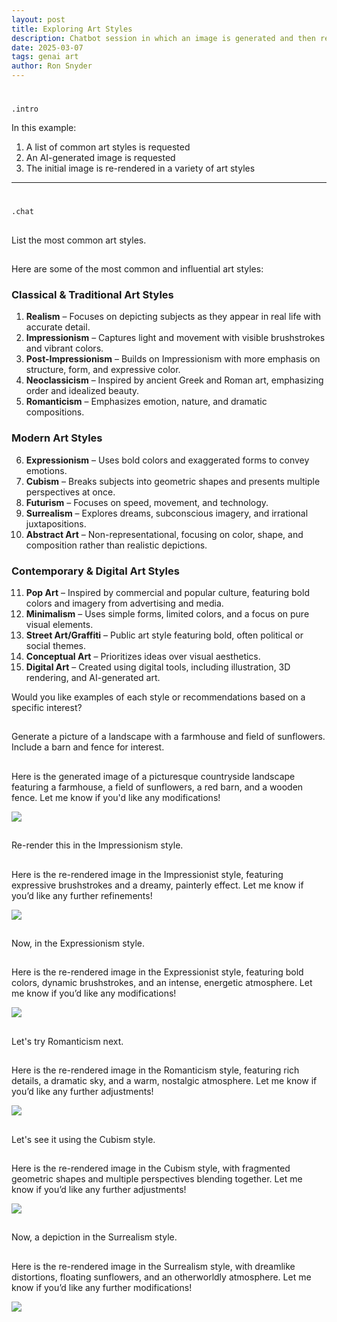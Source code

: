 ```yaml
---
layout: post
title: Exploring Art Styles
description: Chatbot session in which an image is generated and then re-rendered in a variety of artistic styles.
date: 2025-03-07
tags: genai art
author: Ron Snyder
---
```


#
`.intro`

In this example:
1. A list of common art styles is requested
1. An AI-generated image is requested
1. The initial image is re-rendered in a variety of art styles

---

#
`.chat`

##

List the most common art styles.

##

Here are some of the most common and influential art styles:

### **Classical & Traditional Art Styles**
1. **Realism** – Focuses on depicting subjects as they appear in real life with accurate detail.
2. **Impressionism** – Captures light and movement with visible brushstrokes and vibrant colors.
3. **Post-Impressionism** – Builds on Impressionism with more emphasis on structure, form, and expressive color.
4. **Neoclassicism** – Inspired by ancient Greek and Roman art, emphasizing order and idealized beauty.
5. **Romanticism** – Emphasizes emotion, nature, and dramatic compositions.

### **Modern Art Styles**
6. **Expressionism** – Uses bold colors and exaggerated forms to convey emotions.
7. **Cubism** – Breaks subjects into geometric shapes and presents multiple perspectives at once.
8. **Futurism** – Focuses on speed, movement, and technology.
9. **Surrealism** – Explores dreams, subconscious imagery, and irrational juxtapositions.
10. **Abstract Art** – Non-representational, focusing on color, shape, and composition rather than realistic depictions.

### **Contemporary & Digital Art Styles**
11. **Pop Art** – Inspired by commercial and popular culture, featuring bold colors and imagery from advertising and media.
12. **Minimalism** – Uses simple forms, limited colors, and a focus on pure visual elements.
13. **Street Art/Graffiti** – Public art style featuring bold, often political or social themes.
14. **Conceptual Art** – Prioritizes ideas over visual aesthetics.
15. **Digital Art** – Created using digital tools, including illustration, 3D rendering, and AI-generated art.

Would you like examples of each style or recommendations based on a specific interest?

##

Generate a picture of a landscape with a farmhouse and field of sunflowers.  Include a barn and fence for interest.

##

Here is the generated image of a picturesque countryside landscape featuring a farmhouse, a field of sunflowers, a red barn, and a wooden fence. Let me know if you'd like any modifications!

![](/chats/photos/farmhouse-landscape.jpg)

##

Re-render this in the Impressionism style.

##

Here is the re-rendered image in the Impressionist style, featuring expressive brushstrokes and a dreamy, painterly effect. Let me know if you’d like any further refinements!

![](/chats/photos/farmhouse-landscape-impressionism.jpg)

##

Now, in the Expressionism style.

##

Here is the re-rendered image in the Expressionist style, featuring bold colors, dynamic brushstrokes, and an intense, energetic atmosphere. Let me know if you’d like any modifications!

![](/chats/photos/farmhouse-landscape-expressionism.jpg)

##

Let's try Romanticism next.

##

Here is the re-rendered image in the Romanticism style, featuring rich details, a dramatic sky, and a warm, nostalgic atmosphere. Let me know if you’d like any further adjustments!

![](/chats/photos/farmhouse-landscape-romanticism.jpg)

##

Let's see it using the Cubism style.

##

Here is the re-rendered image in the Cubism style, with fragmented geometric shapes and multiple perspectives blending together. Let me know if you’d like any further adjustments!

![](/chats/photos/farmhouse-landscape-cubism.jpg)

##

Now, a depiction in the Surrealism style.

##

Here is the re-rendered image in the Surrealism style, with dreamlike distortions, floating sunflowers, and an otherworldly atmosphere. Let me know if you’d like any further modifications!

![](/chats/photos/farmhouse-landscape-surrealism.jpg)
